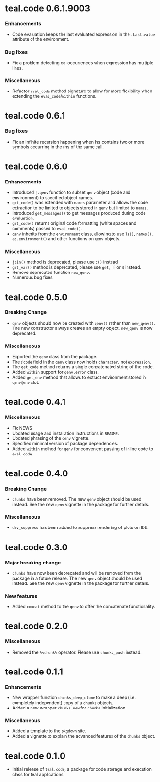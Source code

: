 # teal.code 0.6.1.9003

### Enhancements

* Code evaluation keeps the last evaluated expression in the `.Last.value` attribute of the environment.

### Bug fixes

* Fix a problem detecting co-occurrences when expression has multiple lines.

### Miscellaneous

* Refactor `eval_code` method signature to allow for more flexibility when extending the `eval_code`/`within` functions.

# teal.code 0.6.1

### Bug fixes

* Fix an infinite recursion happening when lhs contains two or more symbols occurring in the rhs of the same call.

# teal.code 0.6.0

### Enhancements

* Introduced `[.qenv` function to subset `qenv` object (code and environment) to specified object names.
* `get_code()` was extended with `names` parameter and allows the code extraction to be limited to objects stored in
`qenv` but limited to `names`.
* Introduced `get_messages()` to get messages produced during code evaluation.
* `get_code()` returns original code formatting (white spaces and comments) passed to `eval_code()`.
* `qenv` inherits from the `environment` class, allowing to use `ls()`, `names()`, `as.environment()` and other functions on `qenv` objects.

### Miscellaneous

* `join()` method is deprecated, please use `c()` instead
* `get_var()` method is deprecated, please use `get`, `[[` or `$` instead.
* Remove deprecated function `new_qenv`.
* Numerous bug fixes

# teal.code 0.5.0

### Breaking Change

* `qenv` objects should now be created with `qenv()` rather than `new_qenv()`. The new constructor always creates an empty object. `new_qenv` is now deprecated.

### Miscellaneous

* Exported the `qenv` class from the package.
* The `@code` field in the `qenv` class now holds `character`, not `expression`.
* The `get_code` method  returns a single concatenated string of the code.
* Added `within` support for `qenv.error` class.
* Added `get_env` method that allows to extract environment stored in `qenv@env` slot.

# teal.code 0.4.1

### Miscellaneous
* Fix NEWS
* Updated usage and installation instructions in `README`.
* Updated phrasing of the `qenv` vignette.
* Specified minimal version of package dependencies.
* Added `within` method for `qenv` for convenient passing of inline code to `eval_code`.

# teal.code 0.4.0

### Breaking Change
* `chunks` have been removed. The new `qenv` object should be used instead. See the new `qenv` vignette in the package for further details.

### Miscellaneous
* `dev_suppress` has been added to suppress rendering of plots on IDE.

# teal.code 0.3.0

### Major breaking change
* `chunks` have now been deprecated and will be removed from the package in a future release. The new `qenv` object should be used instead. See the new `qenv` vignette in the package for further details.

### New features
* Added `concat` method to the `qenv` to offer the concatenate functionality.

# teal.code 0.2.0

### Miscellaneous
* Removed the `%<chunk%` operator. Please use `chunks_push` instead.

# teal.code 0.1.1

### Enhancements
* New wrapper function `chunks_deep_clone` to make a deep (i.e. completely independent) copy of a `chunks` objects.
* Added a new wrapper `chunks_new` for `chunks` initialization.

### Miscellaneous
* Added a template to the `pkgdown` site.
* Added a vignette to explain the advanced features of the `chunks` object.

# teal.code 0.1.0

* Initial release of `teal.code`, a package for code storage and execution class for teal applications.
